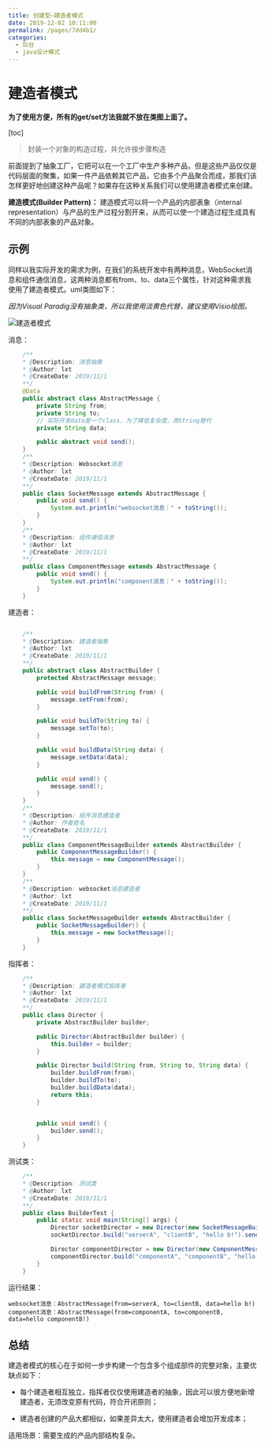 ```yaml
---
title: 创建型—建造者模式
date: 2019-12-02 10:11:00
permalink: /pages/7dd4b1/
categories:
  - 后台
  - java设计模式
---
```

# 建造者模式

**为了使用方便，所有的get/set方法我就不放在类图上面了。**

[toc]

> 封装一个对象的构造过程，并允许按步骤构造

前面提到了抽象工厂，它把可以在一个工厂中生产多种产品，但是这些产品仅仅是代码层面的聚集，如果一件产品依赖其它产品，它由多个产品聚合而成，那我们该怎样更好地创建这种产品呢？如果存在这种关系我们可以使用建造者模式来创建。

**建造模式(Builder Pattern)：** 建造模式可以将一个产品的内部表象（internal representation）与产品的生产过程分割开来，从而可以使一个建造过程生成具有不同的内部表象的产品对象。

## 示例

同样以我实际开发的需求为例，在我们的系统开发中有两种消息，WebSocket消息和组件通信消息，这两种消息都有from、to、data三个属性，针对这种需求我使用了建造者模式。uml类图如下：

*因为Visual Paradig没有抽象类，所以我使用淡黄色代替，建议使用Visio绘图。*

![建造者模式](https://gitee.com/leixiaoai/markdown/raw/master/02.后台/01.java设计模式/images/builder/builder.png)

消息：

```java
    /**
    * @Description: 消息抽象
    * @Author: lxt
    * @CreateDate: 2019/11/1
    **/
    @Data
    public abstract class AbstractMessage {
        private String from;
        private String to;
        // 实际开发data是一个class，为了降低复杂度，用String替代
        private String data;

        public abstract void send();
    }
    /**
    * @Description: Websocket消息
    * @Author: lxt
    * @CreateDate: 2019/11/1
    **/
    public class SocketMessage extends AbstractMessage {
        public void send() {
            System.out.println("websocket消息：" + toString());
        }
    }
    /**
    * @Description: 组件通信消息
    * @Author: lxt
    * @CreateDate: 2019/11/1
    **/
    public class ComponentMessage extends AbstractMessage {
        public void send() {
            System.out.println("component消息：" + toString());
        }
    }
```

建造者：

```java

    /**
    * @Description: 建造者抽象
    * @Author: lxt
    * @CreateDate: 2019/11/1
    **/
    public abstract class AbstractBuilder {
        protected AbstractMessage message;

        public void buildFrom(String from) {
            message.setFrom(from);
        }

        public void buildTo(String to) {
            message.setTo(to);
        }

        public void buildData(String data) {
            message.setData(data);
        }

        public void send() {
            message.send();
        }
    }
    /**
    * @Description: 组件消息建造者
    * @Author: 作者姓名
    * @CreateDate: 2019/11/1
    **/
    public class ComponentMessageBuilder extends AbstractBuilder {
        public ComponentMessageBuilder() {
            this.message = new ComponentMessage();
        }
    }
    /**
    * @Description: websocket消息建造者
    * @Author: lxt
    * @CreateDate: 2019/11/1
    **/
    public class SocketMessageBuilder extends AbstractBuilder {
        public SocketMessageBuilder() {
            this.message = new SocketMessage();
        }
    }
```

指挥者：

```java
    /**
    * @Description: 建造者模式指挥者
    * @Author: lxt
    * @CreateDate: 2019/11/1
    **/
    public class Director {
        private AbstractBuilder builder;

        public Director(AbstractBuilder builder) {
            this.builder = builder;
        }

        public Director build(String from, String to, String data) {
            builder.buildFrom(from);
            builder.buildTo(to);
            builder.buildData(data);
            return this;
        }


        public void send() {
            builder.send();
        }
    }
```

测试类：

```java
    /**
    * @Description: 测试类
    * @Author: lxt
    * @CreateDate: 2019/11/1
    **/
    public class BuilderTest {
        public static void main(String[] args) {
            Director socketDirector = new Director(new SocketMessageBuilder());
            socketDirector.build("serverA", "clientB", "hello b!").send();

            Director componentDirector = new Director(new ComponentMessageBuilder());
            componentDirector.build("componentA", "componentB", "hello componentB!").send();
        }
    }
```

运行结果：

```String
websocket消息：AbstractMessage(from=serverA, to=clientB, data=hello b!)
component消息：AbstractMessage(from=componentA, to=componentB, data=hello componentB!)
```

## 总结

建造者模式的核心在于如何一步步构建一个包含多个组成部件的完整对象，主要优缺点如下：

- 每个建造者相互独立，指挥者仅仅使用建造者的抽象，因此可以很方便地新增建造者，无须改变原有代码，符合开闭原则；

- 建造者创建的产品大都相似，如果差异太大，使用建造者会增加开发成本；

适用场景：需要生成的产品内部结构复杂。
